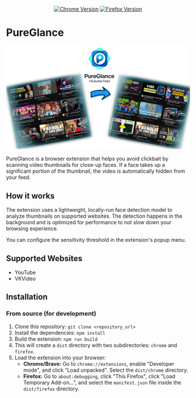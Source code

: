<span align="center">

[![Chrome Version](https://img.shields.io/chrome-web-store/v/hifambahdidpghjhockkeedgidonohlc?label=Chrome)](https://chromewebstore.google.com/detail/pureglance/hifambahdidpghjhockkeedgidonohlc)
[![Firefox Version](https://img.shields.io/amo/v/pureglance?label=Firefox)](https://addons.mozilla.org/ru/firefox/addon/pureglance/)

</span>

# PureGlance

<img src="./img/logo_2.png">

PureGlance is a browser extension that helps you avoid clickbait by scanning video thumbnails for close-up faces. If a face takes up a significant portion of the thumbnail, the video is automatically hidden from your feed.

## How it works

The extension uses a lightweight, locally-run face detection model to analyze thumbnails on supported websites. The detection happens in the background and is optimized for performance to not slow down your browsing experience.

You can configure the sensitivity threshold in the extension's popup menu.

## Supported Websites

*   YouTube
*   VKVideo

## Installation

### From source (for development)

1.  Clone this repository: `git clone <repository_url>`
2.  Install the dependencies: `npm install`
3.  Build the extension: `npm run build`
4.  This will create a `dist` directory with two subdirectories: `chrome` and `firefox`.
5.  Load the extension into your browser:
    *   **Chrome/Brave:** Go to `chrome://extensions`, enable "Developer mode", and click "Load unpacked". Select the `dist/chrome` directory.
    *   **Firefox:** Go to `about:debugging`, click "This Firefox", click "Load Temporary Add-on...", and select the `manifest.json` file inside the `dist/firefox` directory. 
